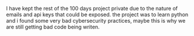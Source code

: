 I have kept the rest of the 100 days project private due to the nature of emails and api keys that could be exposed.  the project was to learn python and i found some very bad cybersecurity practices, maybe this is why we are still getting bad code being writen.
